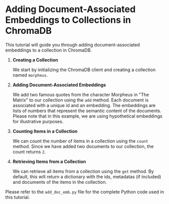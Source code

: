 # Adding Document-Associated Embeddings to Collections in ChromaDB

This tutorial will guide you through adding document-associated embeddings to a collection in ChromaDB.

1. **Creating a Collection**

    We start by initializing the ChromaDB client and creating a collection named `morpheus`.

2. **Adding Document-Associated Embeddings**

    We add two famous quotes from the character Morpheus in "The Matrix" to our collection using the `add` method. Each document is associated with a unique id and an embedding. The embeddings are lists of numbers that represent the semantic content of the documents. Please note that in this example, we are using hypothetical embeddings for illustrative purposes.

3. **Counting Items in a Collection**

    We can count the number of items in a collection using the `count` method. Since we have added two documents to our collection, the count returns `2`.

4. **Retrieving Items from a Collection**

    We can retrieve all items from a collection using the `get` method. By default, this will return a dictionary with the ids, metadatas (if included) and documents of the items in the collection.

Please refer to the `add_doc_emb.py` file for the complete Python code used in this tutorial.